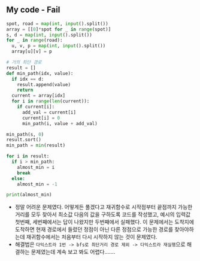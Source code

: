 
## My code - Fail
```python
spot, road = map(int, input().split())
array = [[0]*spot for _ in range(spot)]
s, d = map(int, input().split())
for _ in range(road):
  u, v, p = map(int, input().split())
  array[u][v] = p

# 거의 최단 경로
result = []
def min_path(idx, value):
  if idx == d:
    result.append(value)
    return
  current = array[idx]
  for i in range(len(current)):
    if current[i]:
      add_val = current[i]
      current[i] = 0
      min_path(i, value + add_val)

min_path(s, 0)
result.sort()
min_path = min(result)

for i in result:
  if i > min_path:
    almost_min = i
    break
  else:
    almost_min = -1

print(almost_min)
```
- 정말 어려운 문제였다. 어떻게든 풀겠다고 재귀함수로 시작점부터 끝점까지 가능한 거리를 모두 찾아서 최소값 다음의 값을 구하도록 코드를 작성했고, 예시의 입력값 첫번째, 세번째에서는 답이 나왔지만 두번째에서 실패했다. 이 문제에서는 도착지에 도착하면 현재 경로에서 들렀던 정점이 아닌 다른 정점으로 가능한 경로를 찾아야하는데 재귀함수에서는 처음부터 다시 시작하지 않는 것이 문제였다.
- 해결법은 `다익스트라 1번 -> bfs로 최단거리 경로 제외 -> 다익스트라 재실행`으로 해결하는 문제였는데 계속 보고 봐도 어렵다.......
